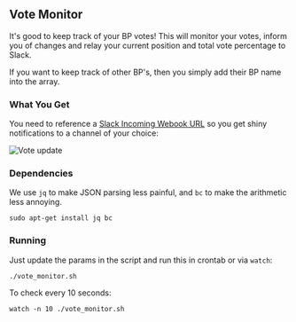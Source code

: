 ## Vote Monitor

It's good to keep track of your BP votes! This will monitor your votes, inform you of changes and relay your current position and total
vote percentage to Slack.

If you want to keep track of other BP's, then you simply add their BP name into the array.

### What You Get

You need to reference a [Slack Incoming Webook URL](https://slack.com/apps/A0F7XDUAZ-incoming-webhooks) so you get shiny notifications to a channel of your choice:

![Vote update](https://blockmatrix.network/assets/img/github/vote-monitor.png)

### Dependencies

We use `jq` to make JSON parsing less painful, and `bc` to make the arithmetic less annoying.

```
sudo apt-get install jq bc
```

### Running

Just update the params in the script and run this in crontab or via `watch`:

```
./vote_monitor.sh
```

To check every 10 seconds:

```
watch -n 10 ./vote_monitor.sh
```